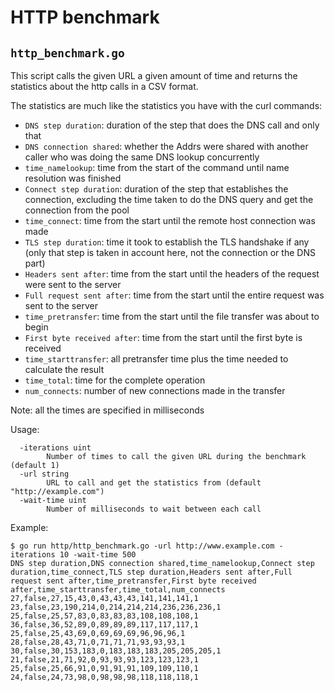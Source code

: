 # HTTP benchmark

## `http_benchmark.go`

This script calls the given URL a given amount of time and returns the statistics about the http calls in a CSV format.

The statistics are much like the statistics you have with the curl commands:
  * `DNS step duration`: duration of the step that does the DNS call and only that
  * `DNS connection shared`: whether the Addrs were shared with another caller who was doing the same DNS lookup concurrently
  * `time_namelookup`: time from the start of the command until name resolution was finished
  * `Connect step duration`: duration of the step that establishes the connection, excluding the time taken to do the DNS query and get the connection from the pool
  * `time_connect`: time from the start until the remote host connection was made
  * `TLS step duration`: time it took to establish the TLS handshake if any (only that step is taken in account here, not the connection or the DNS part)
  * `Headers sent after`: time from the start until the headers of the request were sent to the server
  * `Full request sent after`: time from the start until the entire request was sent to the server
  * `time_pretransfer`: time from the start until the file transfer was about to begin
  * `First byte received after`: time from the start until the first byte is received
  * `time_starttransfer`: all pretransfer time plus the time needed to calculate the result
  * `time_total`: time for the complete operation
  * `num_connects`: number of new connections made in the transfer

Note: all the times are specified in milliseconds

Usage:
```
  -iterations uint
        Number of times to call the given URL during the benchmark (default 1)
  -url string
        URL to call and get the statistics from (default "http://example.com")
  -wait-time uint
        Number of milliseconds to wait between each call
```

Example:
```
$ go run http/http_benchmark.go -url http://www.example.com -iterations 10 -wait-time 500
DNS step duration,DNS connection shared,time_namelookup,Connect step duration,time_connect,TLS step duration,Headers sent after,Full request sent after,time_pretransfer,First byte received after,time_starttransfer,time_total,num_connects
27,false,27,15,43,0,43,43,43,141,141,141,1
23,false,23,190,214,0,214,214,214,236,236,236,1
25,false,25,57,83,0,83,83,83,108,108,108,1
36,false,36,52,89,0,89,89,89,117,117,117,1
25,false,25,43,69,0,69,69,69,96,96,96,1
28,false,28,43,71,0,71,71,71,93,93,93,1
30,false,30,153,183,0,183,183,183,205,205,205,1
21,false,21,71,92,0,93,93,93,123,123,123,1
25,false,25,66,91,0,91,91,91,109,109,110,1
24,false,24,73,98,0,98,98,98,118,118,118,1

```
